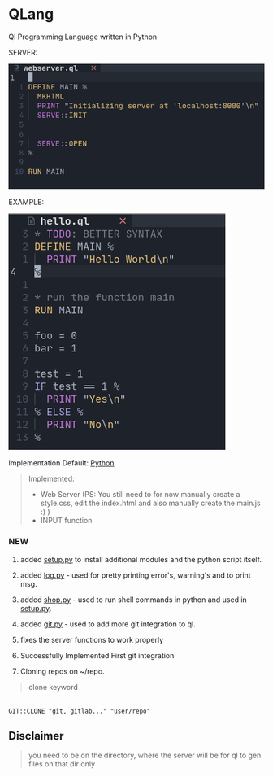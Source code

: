 # QLang
Ql Programming Language written in Python

SERVER:


![server.png](./screenshots/server.png)


EXAMPLE:


![hello.png](./screenshots/hello.png)

Implementation
  Default: [Python](https://python.org)


> Implemented:
>  - Web Server (PS: You still need to for now manually create a style.css, edit the index.html
>  and also manually create the main.js :) )
>  - INPUT function

### NEW
  1. added [setup.py](./setup.py) to install additional modules and the python script itself.
  2. added [log.py](./scripts/log.py) - used for pretty printing error's, warning's and to print msg.
  3. added [shop.py](./scripts/shop.py) - used to run shell commands in python and used in [setup.py](./setup.py). 
  4. added [git.py](./scripts/git.py) - used to add more git integration to ql.
  5. fixes the server functions to work properly
  6. Successfully Implemented First git integration 

1. Cloning repos on ~/repo.


> clone keyword
```ql

GIT::CLONE "git, gitlab..." "user/repo"

```

## Disclaimer
> you need to be on the directory, where the server will be for ql to gen files on that dir only
